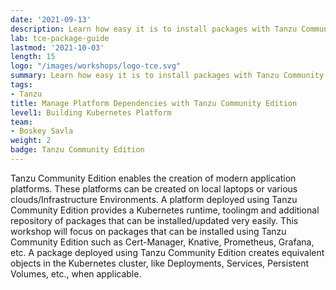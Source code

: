 ```yaml
---
date: '2021-09-13'
description: Learn how easy it is to install packages with Tanzu Community Edition.
lab: tce-package-guide
lastmod: '2021-10-03'
length: 15
logo: "/images/workshops/logo-tce.svg"
summary: Learn how easy it is to install packages with Tanzu Community Edition.
tags:
- Tanzu
title: Manage Platform Dependencies with Tanzu Community Edition
level1: Building Kubernetes Platform
team:
- Boskey Savla
weight: 2
badge: Tanzu Community Edition
---
```


Tanzu Community Edition enables the creation of modern application platforms. These platforms can be created on local laptops or various clouds/Infrastructure Environments. A platform deployed using Tanzu Community Edition provides a Kubernetes runtime, toolingm and additional repository of packages that can be installed/updated very easily. This workshop will focus on packages that can be installed using Tanzu Community Edition such as Cert-Manager, Knative, Prometheus, Grafana, etc. A package deployed using Tanzu Community Edition creates equivalent objects in the Kubernetes cluster, like Deployments, Services, Persistent Volumes, etc., when applicable.